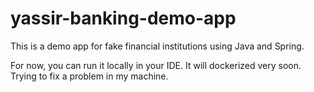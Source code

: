 # yassir-banking-demo-app
This is a demo app  for fake financial institutions using Java and Spring.

For now, you can run it locally in your IDE. 
It will dockerized very soon. Trying to fix a problem in my machine.
